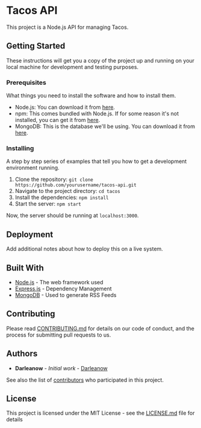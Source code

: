 # Tacos API

This project is a Node.js API for managing Tacos.

## Getting Started

These instructions will get you a copy of the project up and running on your local machine for development and testing purposes.

### Prerequisites

What things you need to install the software and how to install them.
- Node.js: You can download it from [here](https://nodejs.org/en/download/).
- npm: This comes bundled with Node.js. If for some reason it's not installed, you can get it from [here](https://www.npmjs.com/get-npm).
- MongoDB: This is the database we'll be using. You can download it from [here](https://www.mongodb.com/try/download/community).

### Installing

A step by step series of examples that tell you how to get a development environment running.

1. Clone the repository: `git clone https://github.com/yourusername/tacos-api.git`
2. Navigate to the project directory: `cd tacos`
3. Install the dependencies: `npm install`
4. Start the server: `npm start`

Now, the server should be running at `localhost:3000`.

## Deployment

Add additional notes about how to deploy this on a live system.

## Built With

- [Node.js](https://nodejs.org/) - The web framework used
- [Express.js](https://expressjs.com/) - Dependency Management
- [MongoDB](https://www.mongodb.com/) - Used to generate RSS Feeds

## Contributing

Please read [CONTRIBUTING.md](https://gist.github.com/PurpleBooth/b24679402957c63ec426) for details on our code of conduct, and the process for submitting pull requests to us.

## Authors

- **Darleanow** - *Initial work* - [Darleanow](https://github.com/darleanow)

See also the list of [contributors](https://github.com/darleanow/Api-School-Project/contributors) who participated in this project.

## License

This project is licensed under the MIT License - see the [LICENSE.md](LICENSE.md) file for details